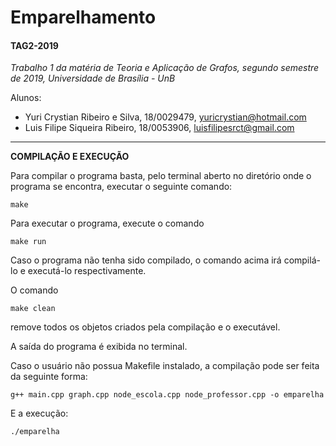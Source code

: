 # Emparelhamento

#### TAG2-2019

<i>Trabalho 1 da matéria de Teoria e Aplicação de Grafos, segundo semestre de 2019, Universidade de Brasília - UnB</i>

Alunos:

- Yuri Crystian Ribeiro e Silva, 18/0029479,  yuricrystian@hotmail.com
- Luis Filipe Siqueira Ribeiro,  18/0053906,  luisfilipesrct@gmail.com

----------------------------------------------------------------------
<b>COMPILAÇÃO E EXECUÇÃO</b>

Para compilar o programa basta, pelo terminal aberto no diretório onde o programa se encontra, executar o seguinte comando:
```      
make
```
          
Para executar o programa, execute o comando
```
make run
```

Caso o programa não tenha sido compilado, o comando acima irá compilá-lo e executá-lo respectivamente.

O comando
```
make clean
```
remove todos os objetos criados pela compilação e o executável.

A saída do programa é exibida no terminal.

Caso o usuário não possua Makefile instalado, a compilação pode ser feita da seguinte forma:
```
g++ main.cpp graph.cpp node_escola.cpp node_professor.cpp -o emparelha
```
E a execução:
```
./emparelha
```
